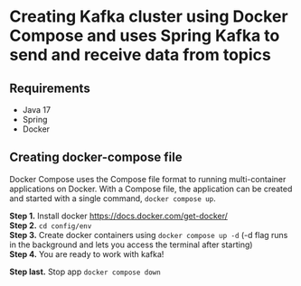 # Creating Kafka cluster using Docker Compose and uses Spring Kafka to send and receive data from topics

## Requirements
* Java 17  
* Spring  
* Docker  

## Creating docker-compose file
Docker Compose uses the Compose file format to running multi-container applications on Docker.  With a Compose file, the application can be created and started with a single command, `docker compose up`.

**Step 1.** Install docker https://docs.docker.com/get-docker/  
**Step 2.** `cd config/env`  
**Step 3.** Create docker containers using `docker compose up -d` (-d flag runs in the background and lets you access the terminal after starting)  
**Step 4.** You are ready to work with kafka!  
  
**Step last.** Stop app `docker compose down`  


